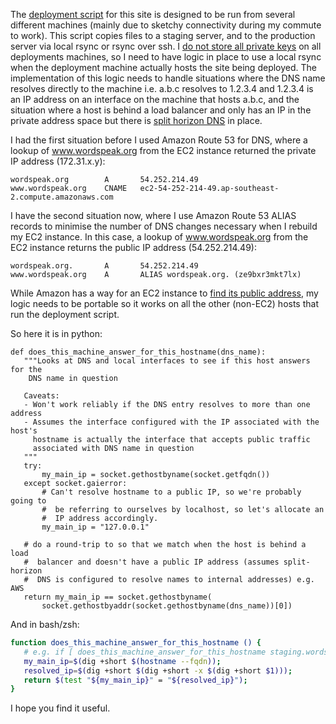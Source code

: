 <!--
.. link: 
.. description: 
.. tags: Technology
.. date: 2014/01/25 19:00:23
.. spellcheck_exceptions: 
.. title: Finding out whether a machine answers for a DNS name (including EC2)
.. slug: finding-out-whether-a-machine-answers-for-a-dns-name
-->


The [deployment script](https://github.com/edwinsteele/wordspeak.org/blob/master/fabfile.py) for this site is designed to be run from several different machines (mainly due to sketchy connectivity during my commute to work). This script copies files to a staging server, and to the production server via local rsync or rsync over ssh. I [do not store all private keys](http://en.wikipedia.org/wiki/Principle_of_least_privilege) on all deployments machines, so I need to have logic in place to use a local rsync when the deployment machine actually hosts the site being deployed. The implementation of this logic needs to handle situations where the DNS name resolves directly to the machine i.e. a.b.c resolves to 1.2.3.4 and 1.2.3.4 is an IP address on an interface on the machine that hosts a.b.c, and the situation where a host is behind a load balancer and only has an IP in the private address space but there is [split horizon DNS](http://www.itgeared.com/articles/1020-what-is-split-brain-split-horizon-or/) in place.

I had the first situation before I used Amazon Route 53 for DNS, where a lookup of www.wordspeak.org from the EC2 instance returned the private IP address (172.31.x.y):

    wordspeak.org        A       54.252.214.49
    www.wordspeak.org    CNAME   ec2-54-252-214-49.ap-southeast-2.compute.amazonaws.com

I have the second situation now, where I use Amazon Route 53 ALIAS records to minimise the number of DNS changes necessary when I rebuild my EC2 instance. In this case, a lookup of www.wordspeak.org from the EC2 instance returns the public IP address (54.252.214.49):

    wordspeak.org.       A       54.252.214.49
    www.wordspeak.org    A       ALIAS wordspeak.org. (ze9bxr3mkt7lx)

While Amazon has a way for an EC2 instance to [find its public address](http://docs.aws.amazon.com/AWSEC2/latest/UserGuide/using-instance-addressing.html#using-instance-addressing-common), my logic needs to be portable so it works on all the other (non-EC2) hosts that run the deployment script.

So here it is in python:

```.python
def does_this_machine_answer_for_this_hostname(dns_name):
   """Looks at DNS and local interfaces to see if this host answers for the
    DNS name in question

   Caveats:
   - Won't work reliably if the DNS entry resolves to more than one address
   - Assumes the interface configured with the IP associated with the host's
     hostname is actually the interface that accepts public traffic
     associated with DNS name in question
   """
   try:
       my_main_ip = socket.gethostbyname(socket.getfqdn())
   except socket.gaierror:
       # Can't resolve hostname to a public IP, so we're probably going to
       #  be referring to ourselves by localhost, so let's allocate an
       #  IP address accordingly.
       my_main_ip = "127.0.0.1"

   # do a round-trip to so that we match when the host is behind a load
   #  balancer and doesn't have a public IP address (assumes split-horizon
   #  DNS is configured to resolve names to internal addresses) e.g. AWS
   return my_main_ip == socket.gethostbyname(
       socket.gethostbyaddr(socket.gethostbyname(dns_name))[0])
```

And in bash/zsh:

```.bash
function does_this_machine_answer_for_this_hostname () {
   # e.g. if [ does_this_machine_answer_for_this_hostname staging.wordspeak.org ]; ...
   my_main_ip=$(dig +short $(hostname --fqdn));
   resolved_ip=$(dig +short $(dig +short -x $(dig +short $1)));
   return $(test "${my_main_ip}" = "${resolved_ip}");
}
```

I hope you find it useful.

